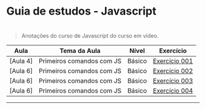 # Guia de estudos - Javascript

#

> Anotações do curso de Javascript do curso em vídeo.
> <a name="ancora"></a>

| Aula     | Tema da Aula              | Nível  | Exercício                                   |
| -------- | ------------------------- | ------ | ------------------------------------------- |
| [Aula 4] | Primeiros comandos com JS | Básico | [Exercício 001](curso-js/aula04/ex001.html) |
| [Aula 6] | Primeiros comandos com JS | Básico | [Exercício 002](curso-js/aula06/ex002.html) |
| [Aula 6] | Primeiros comandos com JS | Básico | [Exercício 003](curso-js/aula06/ex003.html) |
| [Aula 6] | Primeiros comandos com JS | Básico | [Exercício 004](curso-js/aula06/ex003.html) |

---
